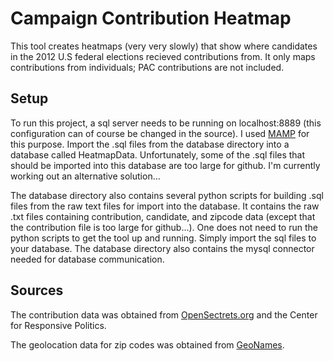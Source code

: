 Campaign Contribution Heatmap
=============================

This tool creates heatmaps (very very slowly) that show where candidates in the 2012 U.S federal elections recieved contributions from. It only maps contributions from individuals; PAC contributions are not included.

## Setup

To run this project, a sql server needs to be running on localhost:8889 (this configuration can of course be changed in the source). I used [MAMP](www.mamp.info/‎) for this purpose. Import the .sql files from the database directory into a database called HeatmapData. Unfortunately, some of the .sql files that should be imported into this database are too large for github. I'm currently working out an alternative solution...

The database directory also contains several python scripts for building .sql files from the raw text files for import into the database. It contains the raw .txt files containing contribution, candidate, and zipcode data (except that the contribution file is too large for github...). One does not need to run the python scripts to get the tool up and running. Simply import the sql files to your database. The database directory also contains the mysql connector needed for database communication.


## Sources
The contribution data was obtained from [OpenSectrets.org](http://www.opensecrets.org) and the Center for Responsive Politics.

The geolocation data for zip codes was obtained from [GeoNames](http://www.geonames.org).
